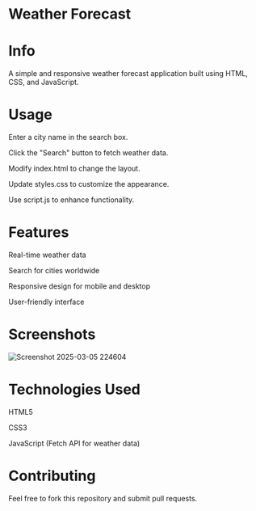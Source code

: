 # Weather Forecast
# Info
A simple and responsive weather forecast application built using HTML, CSS, and JavaScript.

# Usage
Enter a city name in the search box.

Click the "Search" button to fetch weather data.

Modify index.html to change the layout.

Update styles.css to customize the appearance.

Use script.js to enhance functionality.

# Features
Real-time weather data

Search for cities worldwide

Responsive design for mobile and desktop

User-friendly interface

# Screenshots
![Screenshot 2025-03-05 224604](https://github.com/user-attachments/assets/bf7ecead-0891-4785-9dc7-d230a33543f0)




# Technologies Used
HTML5

CSS3

JavaScript (Fetch API for weather data)
# Contributing

Feel free to fork this repository and submit pull requests.
